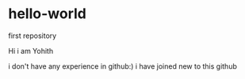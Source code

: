 # hello-world
first repository

Hi i am Yohith

i don't have any experience in github:)
i have joined new to this github
